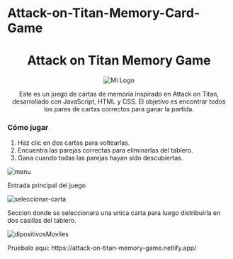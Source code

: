 # Attack-on-Titan-Memory-Card-Game
<h1 align="center">Attack on Titan Memory Game</h1>

<p align="center">
  <img src="imgLogo/imgLogo2.png" alt="Mi Logo" />
</p>
<p align="center">
Este es un juego de cartas de memoria inspirado en Attack on Titan, desarrollado con JavaScript, HTML y CSS. El objetivo es encontrar todos los pares de cartas correctos para ganar la partida.
 <h3>Cómo jugar</h3>
<ol>
  <li>Haz clic en dos cartas para voltearlas.</li>
  <li>Encuentra las parejas correctas para eliminarlas del tablero.</li>
  <li>Gana cuando todas las parejas hayan sido descubiertas.</li>
</ol>
</p>
<p aling="center">
  <img src="images/capture1.jpg" alt="menu"/>
</p>
<p aling="center">
  <figcaption>Entrada principal del juego</figcaption>
</p>
<img src="images/seleccionarCarta.jpg" alt="seleccionar-carta"/>  
<p aling="left">
   Seccion donde se seleccionara una unica carta para luego distribuirla en dos casillas del tablero.
</p>
<img src="images/dispositivosMoviles.jpg" alt="dipositivosMoviles" />
<p>Pruebalo aqui: https://attack-on-titan-memory-game.netlify.app/ </p>



